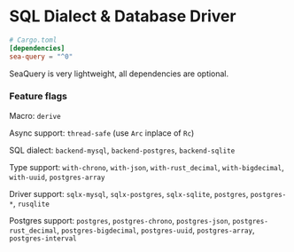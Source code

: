 # SQL Dialect & Database Driver

```toml
# Cargo.toml
[dependencies]
sea-query = "^0"
```

SeaQuery is very lightweight, all dependencies are optional.

### Feature flags

Macro: `derive`

Async support: `thread-safe` (use `Arc` inplace of `Rc`)

SQL dialect: `backend-mysql`, `backend-postgres`, `backend-sqlite`

Type support: `with-chrono`, `with-json`, `with-rust_decimal`, `with-bigdecimal`, `with-uuid`,
`postgres-array`

Driver support: `sqlx-mysql`, `sqlx-postgres`, `sqlx-sqlite`,
`postgres`, `postgres-*`, `rusqlite`

Postgres support: `postgres`, `postgres-chrono`, `postgres-json`, `postgres-rust_decimal`,
`postgres-bigdecimal`, `postgres-uuid`, `postgres-array`, `postgres-interval`
